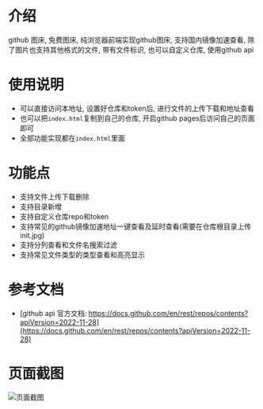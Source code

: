 # 介绍
github 图床, 免费图床, 纯浏览器前端实现github图床, 支持国内镜像加速查看, 除了图片也支持其他格式的文件, 带有文件标识, 也可以自定义仓库, 使用github api
# 使用说明
- 可以直接访问本地址, 设置好仓库和token后, 进行文件的上传下载和地址查看
- 也可以把`index.html`复制到自己的仓库, 开启github pages后访问自己的页面即可
- 全部功能实现都在`index.html`里面
# 功能点
- 支持文件上传下载删除
- 支持目录新增
- 支持自定义仓库repo和token
- 支持常见的github镜像加速地址一键查看及延时查看(需要在仓库根目录上传init.jpg)
- 支持分列查看和文件名搜索过滤
- 支持常见文件类型的类型查看和高亮显示
# 参考文档
- [github api 官方文档: https://docs.github.com/en/rest/repos/contents?apiVersion=2022-11-28](https://docs.github.com/en/rest/repos/contents?apiVersion=2022-11-28)
# 页面截图
![页面截图](http://dhjz.github.io/file/dfile.jpg)
